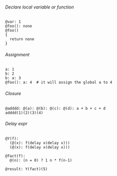 ###### Declare local variable or function

```
@var: 1
@foo(): none
@foo()
{
  return none
}
```

###### Assignment
```
a: 1
b: 2
b: a: 3
@foo(): a: 4  # it will assign the global a to 4
```

###### Closure

```
@adddd: @(a): @(b): @(c): @(d): a + b + c + d
adddd(1)(2)(3)(4)
```

###### Delay expr

```
@Y(f):
  (@(x): f(delay x(delay x)))
  (@(x): f(delay x(delay x)))

@fact(f):
  @(n): (n = 0) ? 1 n * f(n-1)

@result: Y(fact)(5)
```
